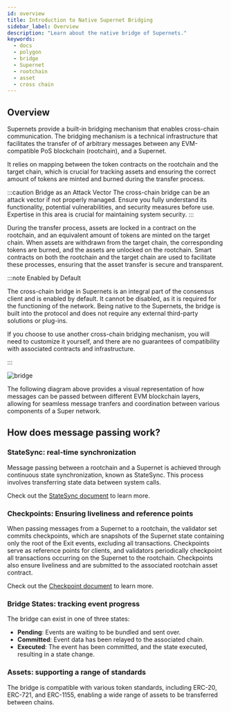 ```yaml
---
id: overview
title: Introduction to Native Supernet Bridging
sidebar_label: Overview
description: "Learn about the native bridge of Supernets."
keywords:
  - docs
  - polygon
  - bridge
  - Supernet
  - rootchain
  - asset
  - cross chain
---
```


## Overview

Supernets provide a built-in bridging mechanism that enables cross-chain communication. The bridging mechanism is a technical infrastructure that facilitates the transfer of of arbitrary messages between any EVM-compatible PoS blockchain (rootchain), and a Supernet. 

It relies on mapping between the token contracts on the rootchain and the target chain, which is crucial for tracking assets and ensuring the correct amount of tokens are minted and burned during the transfer process.

:::caution Bridge as an Attack Vector
The cross-chain bridge can be an attack vector if not properly managed. Ensure you fully understand its functionality, potential vulnerabilities, and security measures before use. Expertise in this area is crucial for maintaining system security.
:::

During the transfer process, assets are locked in a contract on the rootchain, and an equivalent amount of tokens are minted on the target chain. When assets are withdrawn from the target chain, the corresponding tokens are burned, and the assets are unlocked on the rootchain. Smart contracts on both the rootchain and the target chain are used to facilitate these processes, ensuring that the asset transfer is secure and transparent.

:::note Enabled by Default

The cross-chain bridge in Supernets is an integral part of the consensus client and is enabled by default. It cannot be disabled, as it is required for the functioning of the network. Being native to the Supernets, the bridge is built into the protocol and does not require any external third-party solutions or plug-ins.

If you choose to use another cross-chain bridging mechanism, you will need to customize it yourself, and there are no guarantees of compatibility with associated contracts and infrastructure.

:::

<div style={{ display: 'flex', flexDirection: 'row', alignItems: 'center', justifyContent: 'space-between', flexWrap: 'wrap' }}>
  <img src="/img/supernets/l1-l2-l3.excalidraw.png" alt="bridge" style={{ display: 'block', margin: '0 auto', width: '290px', height: 'auto', objectFit: 'contain', order: '2' }} />
  <div style={{ width: 'calc(100% - 330px)', order: '1' }}>
    <p>The following diagram above provides a visual representation of how messages can be passed between different EVM blockchain layers, allowing for seamless message tranfers and coordination between various components of a Super network.</p>
    <h2>How does message passing work?</h2>
    <h3>StateSync: real-time synchronization</h3>
    <p>Message passing between a rootchain and a Supernet is achieved through continuous state synchronization, known as StateSync. This process involves transferring state data between system calls.</p>
    <p>Check out the <a href="/docs/supernets/design/bridge/statesync" style={{ textDecoration: 'underline' }}>StateSync document</a> to learn more.</p>
    <h3>Checkpoints: Ensuring liveliness and reference points</h3>
    <p>When passing messages from a Supernet to a rootchain, the validator set commits checkpoints, which are snapshots of the Supernet state containing only the root of the Exit events, excluding all transactions. Checkpoints serve as reference points for clients, and validators periodically checkpoint all transactions occurring on the Supernet to the rootchain. Checkpoints also ensure liveliness and are submitted to the associated rootchain asset contract.</p>
    <p>Check out the <a href="/docs/supernets/design/bridge/checkpoint.md" style={{ textDecoration: 'underline' }}>Checkpoint document</a> to learn more.</p>
    <h3>Bridge States: tracking event progress</h3>
    <p>The bridge can exist in one of three states:</p>
    <ul>
      <li><strong>Pending</strong>: Events are waiting to be bundled and sent over.</li>
      <li><strong>Committed</strong>: Event data has been relayed to the associated chain.</li>
      <li><strong>Executed</strong>: The event has been committed, and the state executed, resulting in a state change.</li>
    </ul>
    <h3>Assets: supporting a range of standards</h3>
    <p>The bridge is compatible with various token standards, including ERC-20, ERC-721, and ERC-1155, enabling a wide range of assets to be transferred between chains.</p>
  </div>
</div>
